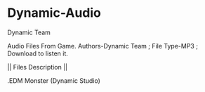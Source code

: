 # Dynamic-Audio
Dynamic Team

Audio Files From Game.
Authors-Dynamic Team ; File Type-MP3 ; Download to listen it.


||  Files Description  ||

.EDM Monster (Dynamic Studio)
